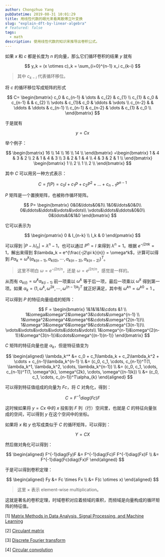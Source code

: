 ```yaml
---
author: Chongzhuo Yang
pubDatetime: 2019-08-31 10:01:29
title: 用线性代数的眼光来看离散傅立叶变换
slug: "explain-dft-by-linear-algebra"
# featured: false
tags:
  - math
description: 使用线性代数的知识来推导出卷积公式。
---
```


如果 $x$ 和 $c$ 都是长度为 $n$ 的向量，那么它们循环卷积的结果 $y$ 就有

$$
y_k = (x \otimes c)_k = \sum_{i=0}^{n-1} x_i c_{k-i}
$$

> 其中 $c_{k-i}$ 代表循环移位。

将 $c$ 的循环移位写成矩阵的形式

$$
C=
\begin{bmatrix}
c_0     & c_{n-1} & \dots  & c_{2} & c_{1}  \\
c_{1} & c_0    & c_{n-1} &         & c_{2}  \\
\vdots  & c_{1}& c_0    & \ddots  & \vdots   \\
c_{n-2}  &        & \ddots & \ddots  & c_{n-1}   \\
c_{n-1}  & c_{n-2} & \dots  & c_{1} & c_0 \\
\end{bmatrix}
$$

<!--more-->

于是就有

$$
y = Cx
$$

举个例子：

$$
\begin{bmatrix}
16 \\
14 \\
16 \\
14 \\
\end{bmatrix}
=\begin{bmatrix}
1 & 4 & 3 & 2 \\
2 & 1 & 4 & 3 \\
3 & 2 & 1 & 4 \\
4 & 3 & 2 & 1 \\
\end{bmatrix}
\begin{bmatrix}
1 \\
2 \\
1 \\
2 \\
\end{bmatrix}
$$

其中 $C$ 可以用另一种方式表示：

$$
C=f(P)=c_0I+c_1P+c_2P^2+\ldots+c_{n-1}P^{n-1}
$$

$P$ 矩阵是一个置换矩阵，也被称作循环矩阵。

$$
P=
\begin{bmatrix}
 0&0&\ldots&0&1\\
 1&0&\ldots&0&0\\
 0&\ddots&\ddots&\vdots&\vdots\\
 \vdots&\ddots&\ddots&0&0\\
 0&\ldots&0&1&0
\end{bmatrix}
$$

它可以表示为

$$
\begin{pmatrix}
   0 & I_{n-k} \\
   I_k & 0
\end{pmatrix}
$$

可以得到 $\vert P - \lambda I_n\vert = \lambda^n - 1$，也可以通过 $P^n = I$ 来得到 $\lambda^n = 1$。根据 $e^{-j2\pi k} = 1$，解出来得到 $\lambda_k = e^{\frac{-j2\pi k}{n}} = \omega^k$，计算可以得到 $P\alpha_k = \omega^k(\alpha_{k(n-1)}, \alpha_{k(0)}, \cdots, \alpha_{k(n-3)}, \alpha_{k(n-2)})^T$。

> 这里不明白 $\omega = e^{-j2\pi/n}$，还是 $\omega = e^{j2\pi/n}$，感觉是一样的。

从而有 $\alpha_{k(i)} = \omega^k\alpha_{k(i-1)}$ 前一项乘以 $\omega^{k}$ 等于后一项，最后一项乘以 $\omega^{k}$ 得到第一项。如果 $\alpha_{k} = (1, \omega^{k}, \omega^{2k}, \cdots, \omega^{(n-1)k})^T$ 就正好满足，其中有 $\omega^{kn}=\omega^{k0}=1$ 。

可以得到 $P$ 的特征向量组成的矩阵：

$$
F = \begin{bmatrix}
1&1&1&1&\cdots &1 \\
1&\omega&\omega^2&\omega^3&\cdots&\omega^{n-1} \\
1&\omega^2&\omega^4&\omega^6&\cdots&\omega^{2(n-1)}\\ 1&\omega^3&\omega^6&\omega^9&\cdots&\omega^{3(n-1)}\\
\vdots&\vdots&\vdots&\vdots&\ddots&\vdots\\
1&\omega^{n-1}&\omega^{2(n-1)}&\omega^{3(n-1)}&\cdots&\omega^{(n-1)(n-1)}
\end{bmatrix}
$$

$C$ 矩阵的特征向量也是 $\alpha_k$，但是特征值变为

$$
\begin{aligned}
\lambda_k^* &= c_0 + c_1\lambda_k + c_2\lambda_k^2 + \cdots + c_{n-1}\lambda_k^{n-1} \\
&= (c_0, c_1, \cdots, c_{n-1})^T(1, \lambda_k^1, \lambda_k^2, \cdots, \lambda_k^{n-1}) \\
&= (c_0, c_1, \cdots, c_{n-1})^T(1, \omega^{k}, \omega^{2k}, \cdots, \omega^{(n-1)k}) \\
&= (c_0, c_1, \cdots, c_{n-1})^T\alpha_{k}
\end{aligned}
$$

可以得到特征值组成的向量为 $Fc$，将 $C$ 对角化，得到：

$$
C = F^{-1}diag(Fc)F
$$

这时候如果将 $y = Cx$ 中的 $x$ 投影到 $F$ 列（行）空间里，也就是 $C$ 的特征向量张成的空间，可以得到 $y$ 在这个空间中的坐标。

如果将 $x$ 和 $y$ 也写成类似于 $C$ 的循环矩阵，可以得到：

$$
Y = CX
$$

然后做对角化可以得到：

$$
\begin{aligned}
F^{-1}diag(Fy)F
&= F^{-1}diag(Fc)F F^{-1}diag(Fx)F \\
&= F^{-1}diag(Fc)diag(Fx)F
\end{aligned}
$$

于是可以得到卷积定理：

$$
\begin{aligned}
Fy
&= Fc \times Fx \\
&= F(c \otimes x)
\end{aligned}
$$

> 这里 $\times$ 表示 element-wise multiplication。

这就是著名的卷积定理，时域卷积对应着频域的乘积，而频域是向量构成的循环矩阵的特征值。

[1] [Matrix Methods in Data Analysis, Signal Processing, and Machine Learning](https://ocw.mit.edu/courses/mathematics/18-065-matrix-methods-in-data-analysis-signal-processing-and-machine-learning-spring-2018/)

[2] [Circulant matrix](https://en.wikipedia.org/wiki/Circulant_matrix)

[3] [Discrete Fourier transform](https://en.wikipedia.org/wiki/Discrete_Fourier_transform)

[4] [Circular convolution](https://en.wikipedia.org/wiki/Circular_convolution)

